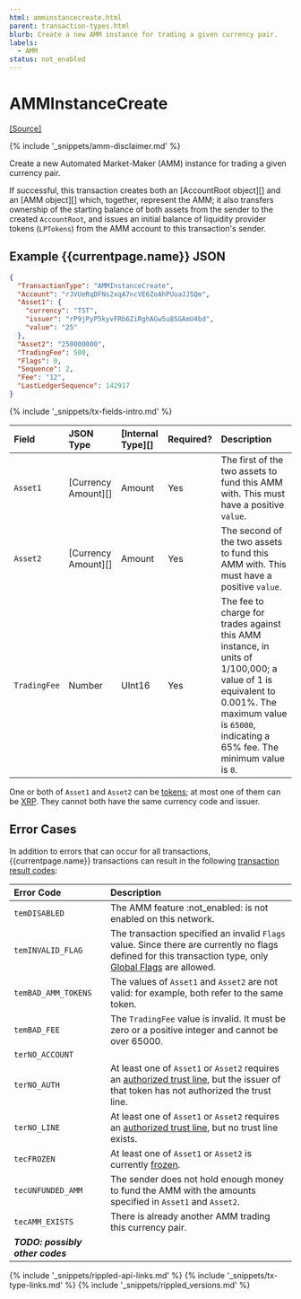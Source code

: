 ```yaml
---
html: amminstancecreate.html
parent: transaction-types.html
blurb: Create a new AMM instance for trading a given currency pair.
labels:
  - AMM
status: not_enabled
---
```

# AMMInstanceCreate
[[Source]](https://github.com/gregtatcam/rippled/blob/amm-core-functionality/src/ripple/app/tx/impl/AMMCreate.cpp "Source")
<!-- TODO: Update source link to merged version when available -->

{% include '_snippets/amm-disclaimer.md' %}

Create a new Automated Market-Maker (AMM) instance for trading a given currency pair.

If successful, this transaction creates both an [AccountRoot object][] and an [AMM object][] which, together, represent the AMM; it also transfers ownership of the starting balance of both assets from the sender to the created `AccountRoot`, and issues an initial balance of liquidity provider tokens (`LPTokens`) from the AMM account to this transaction's sender.

## Example {{currentpage.name}} JSON

```json
{
  "TransactionType": "AMMInstanceCreate",
  "Account": "rJVUeRqDFNs2xqA7ncVE6ZoAhPUoaJJSQm",
  "Asset1": {
    "currency": "TST",
    "issuer": "rP9jPyP5kyvFRb6ZiRghAGw5u8SGAmU4bd",
    "value": "25"
  },
  "Asset2": "250000000",
  "TradingFee": 500,
  "Flags": 0,
  "Sequence": 2,
  "Fee": "12",
  "LastLedgerSequence": 142917
}
```

{% include '_snippets/tx-fields-intro.md' %}
<!--{# fix md highlighting_ #}-->

| Field        | JSON Type           | [Internal Type][] | Required? | Description |
|:-------------|:--------------------|:------------------|:----------|:------------|
| `Asset1`     | [Currency Amount][] | Amount            | Yes       | The first of the two assets to fund this AMM with. This must have a positive `value`. |
| `Asset2`     | [Currency Amount][] | Amount            | Yes       | The second of the two assets to fund this AMM with. This must have a positive `value`. |
| `TradingFee` | Number              | UInt16            | Yes       | The fee to charge for trades against this AMM instance, in units of 1/100,000; a value of 1 is equivalent to 0.001%. The maximum value is `65000`, indicating a 65% fee. The minimum value is `0`. |

One or both of `Asset1` and `Asset2` can be [tokens](tokens.html); at most one of them can be [XRP](xrp.html). They cannot both have the same currency code and issuer.

## Error Cases

In addition to errors that can occur for all transactions, {{currentpage.name}} transactions can result in the following [transaction result codes](transaction-results.html):

| Error Code          | Description                                  |
|:--------------------|:---------------------------------------------|
| `temDISABLED`       | The AMM feature :not_enabled: is not enabled on this network. |
| `temINVALID_FLAG`   | The transaction specified an invalid `Flags` value. Since there are currently no flags defined for this transaction type, only [Global Flags](transaction-common-fields.html#global-flags) are allowed. |
| `temBAD_AMM_TOKENS` | The values of `Asset1` and `Asset2` are not valid: for example, both refer to the same token. |
| `temBAD_FEE`        | The `TradingFee` value is invalid. It must be zero or a positive integer and cannot be over 65000. |
| `terNO_ACCOUNT`     | 
| `terNO_AUTH`        | At least one of `Asset1` or `Asset2` requires an [authorized trust line](authorized-trust-lines.html), but the issuer of that token has not authorized the trust line. |
| `terNO_LINE`        | At least one of `Asset1` or `Asset2` requires an [authorized trust line](authorized-trust-lines.html), but no trust line exists. |
| `tecFROZEN`         | At least one of `Asset1` or `Asset2` is currently [frozen](freezes.html). |
| `tecUNFUNDED_AMM`   | The sender does not hold enough money to fund the AMM with the amounts specified in `Asset1` and `Asset2`. |
| `tecAMM_EXISTS`     | There is already another AMM trading this currency pair. |
| ***TODO: possibly other codes*** | |

<!--{# common link defs #}-->
{% include '_snippets/rippled-api-links.md' %}
{% include '_snippets/tx-type-links.md' %}
{% include '_snippets/rippled_versions.md' %}
